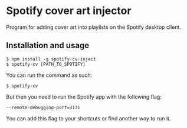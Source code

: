 # Spotify cover art injector
Program for adding cover art into playlists on the Spotify desktop client.

## Installation and usage
```
$ npm install -g spotify-cv-inject
$ spotify-cv [PATH_TO_SPOTIFY]
```
You can run the command as such:
```
$ spotify-cv
```
But then you need to run the Spotify app with the following flag:
```
--remote-debugging-port=3131
```
You can add this flag to your shortcuts or find another way to run it.
